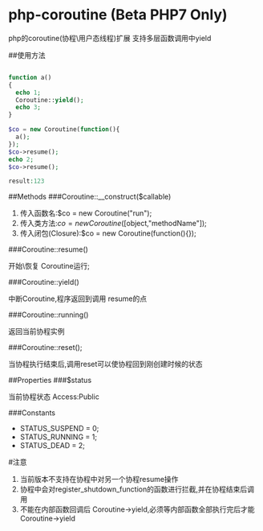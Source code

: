 # php-coroutine (Beta PHP7 Only)
php的coroutine(协程\用户态线程)扩展 支持多层函数调用中yield



##使用方法
```php

function a()
{
  echo 1;
  Coroutine::yield();
  echo 3;
}

$co = new Coroutine(function(){
  a();
});
$co->resume();
echo 2;
$co->resume();

result:123
```
##Methods
###Coroutine::__construct($callable)

1. 传入函数名:$co = new Coroutine("run");
2. 传入类方法:$co = new Coroutine([$object,"methodName"]);
3. 传入闭包(Closure):$co = new Coroutine(function(){});

###Coroutine::resume()

开始\恢复 Coroutine运行;

###Coroutine::yield()

中断Coroutine,程序返回到调用 resume的点

###Coroutine::running()

返回当前协程实例

###Coroutine::reset();

当协程执行结束后,调用reset可以使协程回到刚创建时候的状态

##Properties
###$status

当前协程状态
Access:Public

###Constants
* STATUS_SUSPEND = 0;
* STATUS_RUNNING = 1;
* STATUS_DEAD = 2;

#注意
1. 当前版本不支持在协程中对另一个协程resume操作
2. 协程中会对register_shutdown_function的函数进行拦截,并在协程结束后调用
3. 不能在内部函数回调后 Coroutine->yield,必须等内部函数全部执行完后才能Coroutine->yield
